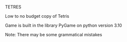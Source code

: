 TETRES

Low to no budget copy of Tetris

Game is built in the library PyGame on python version 3.10

Note: There may be some grammatical mistakes
